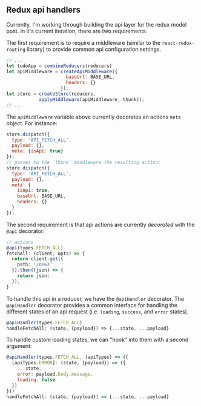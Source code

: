 ## Redux api handlers

Currently, I'm working through building the api layer for the redux model post. In it's current iteration, there are two requirements. 

The first requirement is to require a middleware (similar to the `react-redux-routing` library) to provide common api configuration settings. 

```javascript
// ...
let todoApp = combineReducers(reducers)
let apiMiddleware = createApiMiddleware({
                      baseUrl: BASE_URL,
                      headers: {}
                    });
let store = createStore(reducers, 
            applyMiddleware(apiMiddleware, thunk));
// ...
```

The `apiMiddleware` variable above currently decorates an actions `meta` object. For instance:

```javascript
store.dispatch({
  type: 'API_FETCH_ALL',
  payload: {},
  meta: {isApi: true}
});
// passes to the `thunk` middleware the resulting action:
store.dispatch({
  type: 'API_FETCH_ALL',
  payload: {},
  meta: {
    isApi: true,
    baseUrl: BASE_URL,
    headers: {}
  }
});
```

The second requirement is that api actions are currently _decorated_ with the `@api` decorator:

```javascript
// actions
@api(types.FETCH_ALL)
fetchAll: (client, opts) => {
  return client.get({
    path: '/news'
  }).then((json) => {
    return json;
  });
}
```

To handle this api in a reducer, we have the `@apiHandler` decorator. The `@apiHandler` decorator provides a common interface for handling the different states of an api request (i.e. `loading`, `success`, and `error` states). 

```javascript
@apiHandler(types.FETCH_ALL)
handleFetchAll: (state, {payload}) => {...state, ...payload}
```

To handle custom loading states, we can "hook" into them with a second argument:

```javascript
@apiHandler(types.FETCH_ALL, (apiTypes) => ({
  [apiTypes.ERROR]: (state, {payload}) => ({
    ...state,
    error: payload.body.message,
    loading: false
  })
}))
handleFetchAll: (state, {payload}) => {...state, ...payload}
```


